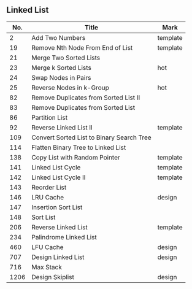 ## Linked List
| No.  | Title                                     | Mark     |
|------|-------------------------------------------|----------|
| 2    | Add Two Numbers                           | template |
| 19   | Remove Nth Node From End of List          | template |
| 21   | Merge Two Sorted Lists                    |          |
| 23   | Merge k Sorted Lists                      | hot      |
| 24   | Swap Nodes in Pairs                       |          |
| 25   | Reverse Nodes in k-Group                  | hot      |
| 82   | Remove Duplicates from Sorted List II     |          |
| 83   | Remove Duplicates from Sorted List        |          |
| 86   | Partition List                            |          |
| 92   | Reverse Linked List II                    | template |
| 109  | Convert Sorted List to Binary Search Tree |          |
| 114  | Flatten Binary Tree to Linked List        |          |
| 138  | Copy List with Random Pointer             | template |
| 141  | Linked List Cycle                         | template |
| 142  | Linked List Cycle II                      | template |
| 143  | Reorder List                              |          |
| 146  | LRU Cache                                 | design   |
| 147  | Insertion Sort List                       |          |
| 148  | Sort List                                 |          |
| 206  | Reverse Linked List                       | template |
| 234  | Palindrome Linked List                    |          |
| 460  | LFU Cache                                 | design   |
| 707  | Design Linked List                        | design   |
| 716  | Max Stack                                 |          |
| 1206 | Design Skiplist                           | design   |
